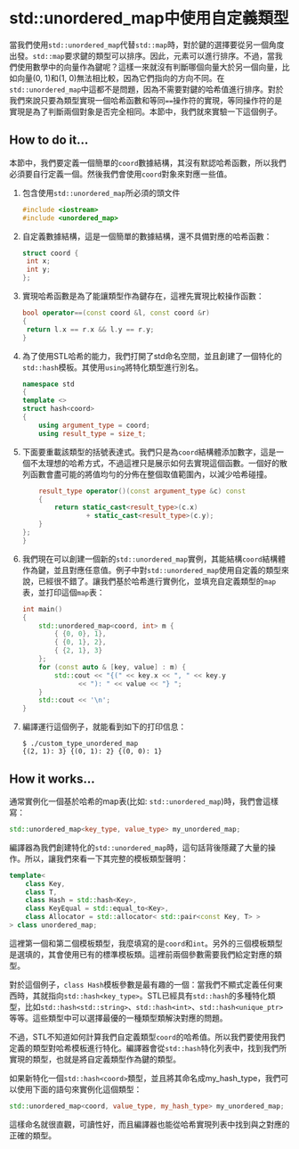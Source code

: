 # std::unordered_map中使用自定義類型

當我們使用`std::unordered_map`代替`std::map`時，對於鍵的選擇要從另一個角度出發。`std::map`要求鍵的類型可以排序。因此，元素可以進行排序。不過，當我們使用數學中的向量作為鍵呢？這樣一來就沒有判斷哪個向量大於另一個向量，比如向量(0, 1)和(1, 0)無法相比較，因為它們指向的方向不同。在`std::unordered_map`中這都不是問題，因為不需要對鍵的哈希值進行排序。對於我們來說只要為類型實現一個哈希函數和等同`==`操作符的實現，等同操作符的是實現是為了判斷兩個對象是否完全相同。本節中，我們就來實驗一下這個例子。

## How to do it...

本節中，我們要定義一個簡單的`coord`數據結構，其沒有默認哈希函數，所以我們必須要自行定義一個。然後我們會使用`coord`對象來對應一些值。

1. 包含使用`std::unordered_map`所必須的頭文件

   ```c++
   #include <iostream>
   #include <unordered_map> 
   ```

2. 自定義數據結構，這是一個簡單的數據結構，還不具備對應的哈希函數：

   ```c++
   struct coord {
   	int x;
   	int y;
   };
   ```

3. 實現哈希函數是為了能讓類型作為鍵存在，這裡先實現比較操作函數：

   ```c++
   bool operator==(const coord &l, const coord &r)
   {
   	return l.x == r.x && l.y == r.y;
   }
   ```

4. 為了使用STL哈希的能力，我們打開了std命名空間，並且創建了一個特化的`std::hash`模板。其使用`using`將特化類型進行別名。

   ```c++
   namespace std
   {
   template <>
   struct hash<coord>
   {
       using argument_type = coord;
       using result_type = size_t;
   ```

5. 下面要重載該類型的括號表達式。我們只是為`coord`結構體添加數字，這是一個不太理想的哈希方式，不過這裡只是展示如何去實現這個函數。一個好的散列函數會盡可能的將值均勻的分佈在整個取值範圍內，以減少哈希碰撞。

   ```c++
       result_type operator()(const argument_type &c) const
       {
           return static_cast<result_type>(c.x)
          		   + static_cast<result_type>(c.y);
       }
   };
   }
   ```

6. 我們現在可以創建一個新的`std::unordered_map`實例，其能結構`coord`結構體作為鍵，並且對應任意值。例子中對`std::unordered_map`使用自定義的類型來說，已經很不錯了。讓我們基於哈希進行實例化，並填充自定義類型的`map`表，並打印這個`map`表：

   ```c++
   int main()
   {
       std::unordered_map<coord, int> m { 
           { {0, 0}, 1}, 
           { {0, 1}, 2},
           { {2, 1}, 3}
       };
       for (const auto & [key, value] : m) {
           std::cout << "{(" << key.x << ", " << key.y
       			 << "): " << value << "} ";
       }
       std::cout << '\n';
   }
   ```

7. 編譯運行這個例子，就能看到如下的打印信息：

   ```
   $ ./custom_type_unordered_map
   {(2, 1): 3} {(0, 1): 2} {(0, 0): 1}
   ```

## How it works...

通常實例化一個基於哈希的map表(比如: `std::unordered_map`)時，我們會這樣寫：

```c++
std::unordered_map<key_type, value_type> my_unordered_map;
```

編譯器為我們創建特化的`std::unordered_map`時，這句話背後隱藏了大量的操作。所以，讓我們來看一下其完整的模板類型聲明：

```c++
template<
    class Key,
    class T,
    class Hash = std::hash<Key>,
    class KeyEqual = std::equal_to<Key>,
    class Allocator = std::allocator< std::pair<const Key, T> >
> class unordered_map;
```

這裡第一個和第二個模板類型，我麼填寫的是`coord`和`int`。另外的三個模板類型是選填的，其會使用已有的標準模板類。這裡前兩個參數需要我們給定對應的類型。

對於這個例子，`class Hash`模板參數是最有趣的一個：當我們不顯式定義任何東西時，其就指向`std::hash<key_type>`。STL已經具有`std::hash`的多種特化類型，比如`std::hash<std::string>`、`std::hash<int>`、`std::hash<unique_ptr>`等等。這些類型中可以選擇最優的一種類型類解決對應的問題。

不過，STL不知道如何計算我們自定義類型`coord`的哈希值。所以我們要使用我們定義的類型對哈希模板進行特化。編譯器會從`std::hash`特化列表中，找到我們所實現的類型，也就是將自定義類型作為鍵的類型。

如果新特化一個`std::hash<coord>`類型，並且將其命名成my_hash_type，我們可以使用下面的語句來實例化這個類型：

```c++
std::unordered_map<coord, value_type, my_hash_type> my_unordered_map;
```

這樣命名就很直觀，可讀性好，而且編譯器也能從哈希實現列表中找到與之對應的正確的類型。